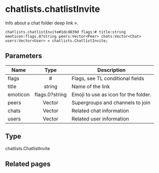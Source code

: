 # chatlists.chatlistInvite
Info about a chat folder deep link ».

```
chatlists.chatlistInvite#1dcd839d flags:# title:string emoticon:flags.0?string peers:Vector<Peer> chats:Vector<Chat> users:Vector<User> = chatlists.ChatlistInvite;
```

## Parameters
| Name | Type | Description |
| ---- | :----: | ----------- |
| flags | # | Flags, see TL conditional fields |
| title | string | Name of the link |
| emoticon | flags.0?string | Emoji to use as icon for the folder. |
| peers | Vector<Peer> | Supergroups and channels to join |
| chats | Vector<Chat> | Related chat information |
| users | Vector<User> | Related user information |


## Type
chatlists.ChatlistInvite

## Related pages
